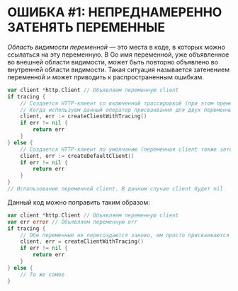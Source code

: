 # ОШИБКА #1: НЕПРЕДНАМЕРЕННО ЗАТЕНЯТЬ ПЕРЕМЕННЫЕ

_Область видимости переменной_ — это места в коде, в которых можно ссылаться на эту переменную. 
В Go имя переменной, уже объявленное во внешней области видимости, может быть повторно объявлено во внутренней области видимости.
Такая ситуация называется затенением переменной и может приводить к распространенным ошибкам.

```go
var client *http.Client // Объявляем переменную client
if tracing {
	// Создается HTTP-клиент со включенной трассировкой (при этом премеменная client объявляется снова, то есть затемняется)
	// Когда используем данный оператор присваивания для двух переменных, они обе объявляются автоматически 
    client, err := createClientWithTracing()
    if err != nil {
        return err
    }
} else {
	// Создается HTTP-клиент по умолчанию (переменная client также затемняется)
    client, err := createDefaultClient()
    if err != nil {
        return err
    }
}
// Использование переменной client. В данном случае client будет nil
```

Данный код можно поправить таким образом:
```go
var client *http.Client // Объявляем переменную client
var err error // Объявляем переменную err
if tracing {
	// Обе переменные не пересоздаются заново, им просто присваиваются новые значения
    client, err = createClientWithTracing()
    if err != nil {
        return err
    }
} else {
	// То же самое
}
```